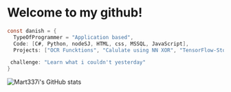 # Welcome to my github!


```c#
const danish = {
  TypeOfProgrammer = "Application based",
  Code: [C#, Python, nodeSJ, HTML, css, MSSQL, JavaScript],
  Projects: ["OCR Funcktions", "Calulate using NN XOR", "TensorFlow-Stock-API"],

 challenge: "Learn what i couldn't yesterday"
}
```

![Mart337i's GitHub stats](https://github-readme-stats.vercel.app/api?username=mart337i&show_icons=true&theme=dark)

